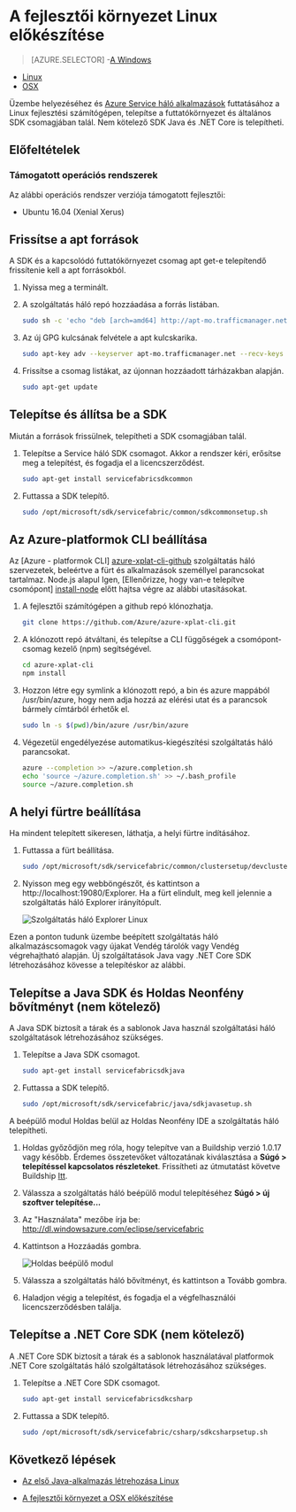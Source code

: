 <properties
   pageTitle="A fejlesztői környezet Linux beállítása |} Microsoft Azure"
   description="Telepítse a futtatókörnyezet és SDK, és hozzon létre egy helyi fejlesztési fürt Linux rendszerhez. Ez a beállítás végeztével készen áll a készíthet alkalmazásokat fogja."
   services="service-fabric"
   documentationCenter=".net"
   authors="seanmck"
   manager="timlt"
   editor=""/>

<tags
   ms.service="service-fabric"
   ms.devlang="dotNet"
   ms.topic="get-started-article"
   ms.tgt_pltfrm="NA"
   ms.workload="NA"
   ms.date="09/26/2016"
   ms.author="seanmck"/>

# <a name="prepare-your-development-environment-on-linux"></a>A fejlesztői környezet Linux előkészítése


> [AZURE.SELECTOR]
-[A Windows](service-fabric-get-started.md)
- [Linux](service-fabric-get-started-linux.md)
- [OSX](service-fabric-get-started-mac.md)

 Üzembe helyezéséhez és [Azure Service háló alkalmazások](service-fabric-application-model.md) futtatásához a Linux fejlesztési számítógépen, telepítse a futtatókörnyezet és általános SDK csomagjában talál. Nem kötelező SDK Java és .NET Core is telepítheti.

## <a name="prerequisites"></a>Előfeltételek
### <a name="supported-operating-system-versions"></a>Támogatott operációs rendszerek
Az alábbi operációs rendszer verziója támogatott fejlesztői:

- Ubuntu 16.04 (Xenial Xerus)

## <a name="update-your-apt-sources"></a>Frissítse a apt források

A SDK és a kapcsolódó futtatókörnyezet csomag apt get-e telepítendő frissítenie kell a apt forrásokból.

1. Nyissa meg a terminált.
2. A szolgáltatás háló repó hozzáadása a forrás listában.

    ```bash
    sudo sh -c 'echo "deb [arch=amd64] http://apt-mo.trafficmanager.net/repos/servicefabric/ trusty main" > /etc/apt/sources.list.d/servicefabric.list'
    ```

3. Az új GPG kulcsának felvétele a apt kulcskarika.

    ```bash
    sudo apt-key adv --keyserver apt-mo.trafficmanager.net --recv-keys 417A0893
    ```

4. Frissítse a csomag listákat, az újonnan hozzáadott tárházakban alapján.

    ```bash
    sudo apt-get update
    ```

## <a name="install-and-set-up-the-sdk"></a>Telepítse és állítsa be a SDK

Miután a források frissülnek, telepítheti a SDK csomagjában talál.

1. Telepítse a Service háló SDK csomagot. Akkor a rendszer kéri, erősítse meg a telepítést, és fogadja el a licencszerződést.

    ```bash
    sudo apt-get install servicefabricsdkcommon
    ```

2. Futtassa a SDK telepítő.

    ```bash
    sudo /opt/microsoft/sdk/servicefabric/common/sdkcommonsetup.sh
    ```

## <a name="set-up-the-azure-cross-platform-cli"></a>Az Azure-platformok CLI beállítása

Az [Azure - platformok CLI] [ azure-xplat-cli-github] szolgáltatás háló szervezetek, beleértve a fürt és alkalmazások személlyel parancsokat tartalmaz. Node.js alapul Igen, [Ellenőrizze, hogy van-e telepítve csomópont] [ install-node] előtt hajtsa végre az alábbi utasításokat.

1. A fejlesztői számítógépen a github repó klónozhatja.

    ```bash
    git clone https://github.com/Azure/azure-xplat-cli.git
    ```

2. A klónozott repó átváltani, és telepítse a CLI függőségek a csomópont-csomag kezelő (npm) segítségével.

    ```bash
    cd azure-xplat-cli
    npm install
    ```

3. Hozzon létre egy symlink a klónozott repó, a bin és azure mappából /usr/bin/azure, hogy nem adja hozzá az elérési utat és a parancsok bármely címtárból érhetők el.

    ```bash
    sudo ln -s $(pwd)/bin/azure /usr/bin/azure
    ```

4. Végezetül engedélyezése automatikus-kiegészítési szolgáltatás háló parancsokat.

    ```bash
    azure --completion >> ~/azure.completion.sh
    echo 'source ~/azure.completion.sh' >> ~/.bash_profile
    source ~/azure.completion.sh
    ```

## <a name="set-up-a-local-cluster"></a>A helyi fürtre beállítása

Ha mindent telepített sikeresen, láthatja, a helyi fürtre indításához.

1. Futtassa a fürt beállítása.

    ```bash
    sudo /opt/microsoft/sdk/servicefabric/common/clustersetup/devclustersetup.sh
    ```

2. Nyisson meg egy webböngészőt, és kattintson a http://localhost:19080/Explorer. Ha a fürt elindult, meg kell jelennie a szolgáltatás háló Explorer irányítópult.

    ![Szolgáltatás háló Explorer Linux][sfx-linux]

Ezen a ponton tudunk üzembe beépített szolgáltatás háló alkalmazáscsomagok vagy újakat Vendég tárolók vagy Vendég végrehajtható alapján. Új szolgáltatások Java vagy .NET Core SDK létrehozásához kövesse a telepítéskor az alábbi.

## <a name="install-the-java-sdk-and-eclipse-neon-plugin-optional"></a>Telepítse a Java SDK és Holdas Neonfény bővítményt (nem kötelező)

A Java SDK biztosít a tárak és a sablonok Java használ szolgáltatási háló szolgáltatások létrehozásához szükséges.

1. Telepítse a Java SDK csomagot.

    ```bash
    sudo apt-get install servicefabricsdkjava
    ```

2. Futtassa a SDK telepítő.

    ```bash
    sudo /opt/microsoft/sdk/servicefabric/java/sdkjavasetup.sh
    ```

A beépülő modul Holdas belül az Holdas Neonfény IDE a szolgáltatás háló telepítheti.

1. Holdas győződjön meg róla, hogy telepítve van a Buildship verzió 1.0.17 vagy később. Érdemes összetevőket változatának kiválasztása a **Súgó > telepítéssel kapcsolatos részleteket**. Frissítheti az útmutatást követve Buildship [Itt][buildship-update].

2. Válassza a szolgáltatás háló beépülő modul telepítéséhez **Súgó > új szoftver telepítése...**

3. Az "Használata" mezőbe írja be: http://dl.windowsazure.com/eclipse/servicefabric

4. Kattintson a Hozzáadás gombra.

    ![Holdas beépülő modul][sf-eclipse-plugin]

5. Válassza a szolgáltatás háló bővítményt, és kattintson a Tovább gombra.

6. Haladjon végig a telepítést, és fogadja el a végfelhasználói licencszerződésben találja.

## <a name="install-the-net-core-sdk-optional"></a>Telepítse a .NET Core SDK (nem kötelező)

A .NET Core SDK biztosít a tárak és a sablonok használatával platformok .NET Core szolgáltatás háló szolgáltatások létrehozásához szükséges.

1. Telepítse a .NET Core SDK csomagot.

    ```bash
    sudo apt-get install servicefabricsdkcsharp
    ```

2. Futtassa a SDK telepítő.

    ```bash
    sudo /opt/microsoft/sdk/servicefabric/csharp/sdkcsharpsetup.sh
    ```

## <a name="next-steps"></a>Következő lépések

- [Az első Java-alkalmazás létrehozása Linux](service-fabric-create-your-first-linux-application-with-java.md)

- [A fejlesztői környezet a OSX előkészítése](service-fabric-get-started-mac.md)


<!-- Links -->

[azure-xplat-cli-github]: https://github.com/Azure/azure-xplat-cli
[install-node]: https://nodejs.org/en/download/package-manager/#installing-node-js-via-package-manager
[buildship-update]: https://projects.eclipse.org/projects/tools.buildship

<!--Images -->

[sf-eclipse-plugin]: ./media/service-fabric-get-started-linux/service-fabric-eclipse-plugin.png
[sfx-linux]: ./media/service-fabric-get-started-linux/sfx-linux.png
